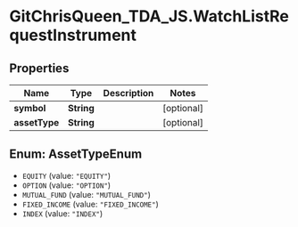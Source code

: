 # GitChrisQueen_TDA_JS.WatchListRequestInstrument

## Properties
Name | Type | Description | Notes
------------ | ------------- | ------------- | -------------
**symbol** | **String** |  | [optional] 
**assetType** | **String** |  | [optional] 

<a name="AssetTypeEnum"></a>
## Enum: AssetTypeEnum

* `EQUITY` (value: `"EQUITY"`)
* `OPTION` (value: `"OPTION"`)
* `MUTUAL_FUND` (value: `"MUTUAL_FUND"`)
* `FIXED_INCOME` (value: `"FIXED_INCOME"`)
* `INDEX` (value: `"INDEX"`)

